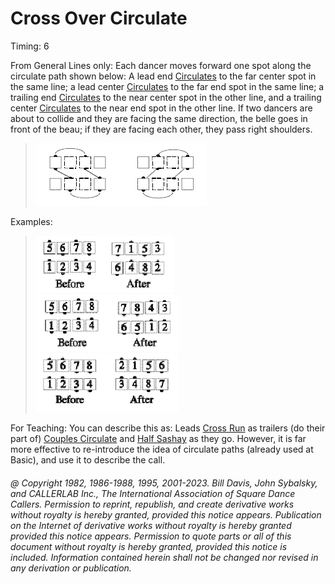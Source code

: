
# Cross Over Circulate

Timing: 6

From General Lines only: Each dancer moves forward one spot along the circulate path
shown below: A lead end [ Circulates](../b1/circulate.md) 
to the far center spot in the same line; a lead center
[Circulates](../b1/circulate.md) to the far end spot in the same line; 
a trailing end [Circulates](../b1/circulate.md) to the near
center spot in the other line, and a trailing center 
[Circulates](../b1/circulate.md) to the near end spot in the other line. If
two dancers are about to collide and they are facing the same direction, the belle goes in
front of the beau; if they are facing each other, they pass right shoulders.

> 
> ![alt](cross_over_circulate_1a.png)![alt](cross_over_circulate_1b.png)
>

Examples:

> 
> ![alt](cross_over_circulate_2a.png)![alt](cross_over_circulate_2b.png)  
> ![alt](cross_over_circulate_2c.png)![alt](cross_over_circulate_2d.png)  
> ![alt](cross_over_circulate_2e.png)![alt](cross_over_circulate_2f.png)
> 

For Teaching: You can describe this as: 
Leads [ Cross Run](../b2/run.md) as trailers (do their part of)
[Couples Circulate](../b1/circulate.md) and [ Half Sashay](../b1/sashay.md) 
as they go. However, it is far more effective to
re-introduce the idea of circulate paths (already used at Basic), and use it to describe
the call.

###### @ Copyright 1982, 1986-1988, 1995, 2001-2023. Bill Davis, John Sybalsky, and CALLERLAB Inc., The International Association of Square Dance Callers. Permission to reprint, republish, and create derivative works without royalty is hereby granted, provided this notice appears. Publication on the Internet of derivative works without royalty is hereby granted provided this notice appears. Permission to quote parts or all of this document without royalty is hereby granted, provided this notice is included. Information contained herein shall not be changed nor revised in any derivation or publication.
